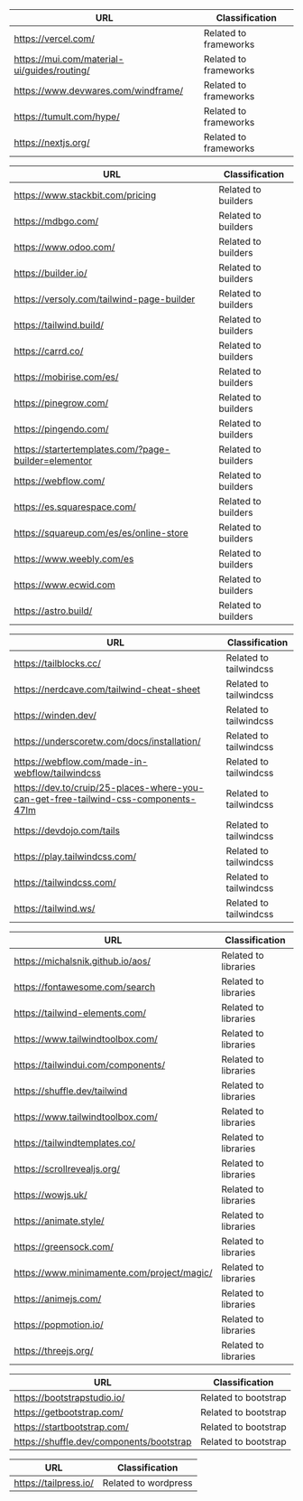 | URL                                       | Classification       |
|-------------------------------------------|----------------------|
| https://vercel.com/                       | Related to frameworks |
| https://mui.com/material-ui/guides/routing/| Related to frameworks |
| https://www.devwares.com/windframe/        | Related to frameworks |
| https://tumult.com/hype/                   | Related to frameworks |
| https://nextjs.org/                       | Related to frameworks |


| URL                                         | Classification     |
|---------------------------------------------|--------------------|
| https://www.stackbit.com/pricing            | Related to builders |
| https://mdbgo.com/                          | Related to builders |
| https://www.odoo.com/                       | Related to builders |
| https://builder.io/                        | Related to builders |
| https://versoly.com/tailwind-page-builder  | Related to builders |
| https://tailwind.build/                    | Related to builders |
| https://carrd.co/                          | Related to builders |
| https://mobirise.com/es/                  | Related to builders |
| https://pinegrow.com/                     | Related to builders |
| https://pingendo.com/                     | Related to builders |
| https://startertemplates.com/?page-builder=elementor | Related to builders |
| https://webflow.com/                     | Related to builders |
| https://es.squarespace.com/              | Related to builders |
| https://squareup.com/es/es/online-store | Related to builders |
| https://www.weebly.com/es              | Related to builders |
| https://www.ecwid.com                 | Related to builders |
| https://astro.build/               | Related to builders |



| URL                                            | Classification       |
|------------------------------------------------|----------------------|
| https://tailblocks.cc/                         | Related to tailwindcss |
| https://nerdcave.com/tailwind-cheat-sheet     | Related to tailwindcss |
| https://winden.dev/                           | Related to tailwindcss |
| https://underscoretw.com/docs/installation/   | Related to tailwindcss |
| https://webflow.com/made-in-webflow/tailwindcss | Related to tailwindcss |
| https://dev.to/cruip/25-places-where-you-can-get-free-tailwind-css-components-47lm | Related to tailwindcss |
| https://devdojo.com/tails                    | Related to tailwindcss |
| https://play.tailwindcss.com/               | Related to tailwindcss |
| https://tailwindcss.com/                   | Related to tailwindcss |
| https://tailwind.ws/                         | Related to tailwindcss |


| URL                                         | Classification     |
|---------------------------------------------|--------------------|
| https://michalsnik.github.io/aos/            | Related to libraries |
| https://fontawesome.com/search               | Related to libraries |
| https://tailwind-elements.com/               | Related to libraries |
| https://www.tailwindtoolbox.com/             | Related to libraries |
| https://tailwindui.com/components/           | Related to libraries |
| https://shuffle.dev/tailwind                | Related to libraries |
| https://www.tailwindtoolbox.com/             | Related to libraries |
| https://tailwindtemplates.co/               | Related to libraries |
| https://scrollrevealjs.org/             | Related to libraries |
| https://wowjs.uk/                  | Related to libraries |
| https://animate.style/            | Related to libraries |
| https://greensock.com/           | Related to libraries |
| https://www.minimamente.com/project/magic/ | Related to libraries |
| https://animejs.com/            | Related to libraries |
| https://popmotion.io/          | Related to libraries |
| https://threejs.org/          | Related to libraries |


| URL                                      | Classification     |
|------------------------------------------|--------------------|
| https://bootstrapstudio.io/             | Related to bootstrap |
| https://getbootstrap.com/              | Related to bootstrap |
| https://startbootstrap.com/           | Related to bootstrap |
| https://shuffle.dev/components/bootstrap | Related to bootstrap |


| URL                                    | Classification     |
|----------------------------------------|--------------------|
| https://tailpress.io/                 | Related to wordpress |
